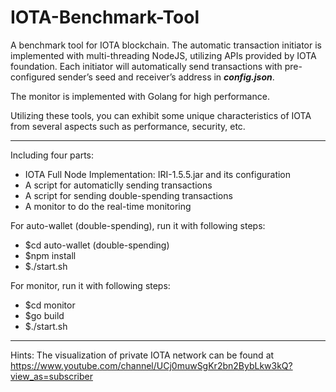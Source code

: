# IOTA-Benchmark-Tool

A benchmark tool for IOTA blockchain. The automatic transaction initiator is implemented with multi-threading NodeJS, utilizing APIs provided by IOTA foundation. Each initiator will automatically send transactions with pre-configured sender’s seed and receiver’s address in ***config.json***.

The monitor is implemented with Golang for high performance.

Utilizing these tools, you can exhibit some unique characteristics of IOTA from several aspects such as performance, security, etc.

---

Including four parts:
+ IOTA Full Node Implementation: IRI-1.5.5.jar and its configuration
+ A script for automaticlly sending transactions
+ A script for sending double-spending transactions
+ A monitor to do the real-time monitoring

For auto-wallet (double-spending), run it with following steps:
+ $cd auto-wallet (double-spending)
+ $npm install
+ $./start.sh

For monitor, run it with following steps:
+ $cd monitor
+ $go build
+ $./start.sh

---

Hints: The visualization of private IOTA network can be found at https://www.youtube.com/channel/UCj0muwSgKr2bn2BybLkw3kQ?view_as=subscriber
